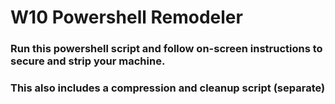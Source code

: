 # W10 Powershell Remodeler


### Run this powershell script and follow on-screen instructions to secure and strip your machine.

### This also includes a compression and cleanup script (separate)